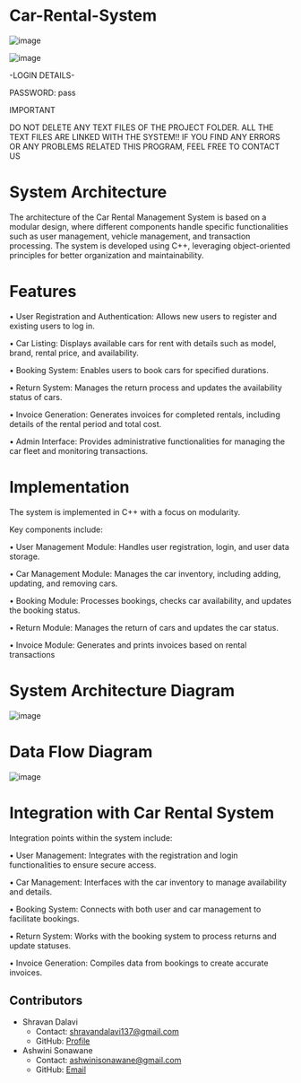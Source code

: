 # Car-Rental-System

![image](https://github.com/ShravanDalavi/Car-Rental-System/assets/172488772/2fee2c38-3f46-474c-8a5b-7a80a970a84e)


![image](https://github.com/ShravanDalavi/Car-Rental-System/assets/172488772/972f9fd4-db0c-414e-93d5-d0d2f8d57820)

-LOGIN DETAILS-

PASSWORD: pass

IMPORTANT 

DO NOT DELETE ANY TEXT FILES OF THE PROJECT FOLDER.
ALL THE TEXT FILES ARE LINKED WITH THE SYSTEM!!
IF YOU FIND ANY ERRORS OR ANY PROBLEMS RELATED THIS PROGRAM, FEEL FREE TO CONTACT US

# System Architecture

The architecture of the Car Rental Management System is based on a modular design, where different components handle specific functionalities such as user management, vehicle management, and transaction processing. The system is developed using C++, leveraging object-oriented principles for better organization and maintainability.

# Features

•	User Registration and Authentication: Allows new users to register and existing users to log in.

•	Car Listing: Displays available cars for rent with details such as model, brand, rental price, and availability.

•	Booking System: Enables users to book cars for specified durations.

•	Return System: Manages the return process and updates the availability status of cars.

•	Invoice Generation: Generates invoices for completed rentals, including details of the rental period and total cost.

•	Admin Interface: Provides administrative functionalities for managing the car fleet and monitoring transactions.

#  Implementation

The system is implemented in C++ with a focus on modularity. 

Key components include:

•	User Management Module: Handles user registration, login, and user data storage.

•	Car Management Module: Manages the car inventory, including adding, updating, and removing cars.

•	Booking Module: Processes bookings, checks car availability, and updates the booking status.

•	Return Module: Manages the return of cars and updates the car status.

•	Invoice Module: Generates and prints invoices based on rental transactions

# System Architecture Diagram
![image](https://github.com/ShravanDalavi/Car-Rental-System/assets/172488772/c61def88-9746-4170-8039-1061ef63b190)
# Data Flow Diagram
![image](https://github.com/ShravanDalavi/Car-Rental-System/assets/172488772/61b8ea41-d809-41cd-9cdb-6dfb7ec1243f)

# Integration with Car Rental System
Integration points within the system include:

•	User Management: Integrates with the registration and login functionalities to ensure secure access.

•	Car Management: Interfaces with the car inventory to manage availability and details.

•	Booking System: Connects with both user and car management to facilitate bookings.

•	Return System: Works with the booking system to process returns and update statuses.

•	Invoice Generation: Compiles data from bookings to create accurate invoices.

## Contributors

- Shravan Dalavi
  - Contact: shravandalavi137@gmail.com
  - GitHub: [Profile](https://github.com/ShravanDalavi)
- Ashwini Sonawane
  - Contact: ashwinisonawane@gmail.com
  - GitHub:  [Email](https://github.com/SonawaneAshwini)
